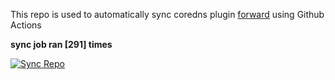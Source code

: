 This repo is used to automatically sync coredns plugin [forward](https://github.com/QZLin/forward) using Github Actions

**sync job ran [291] times**

[![Sync Repo](https://github.com/QZLin/coredns-extract/actions/workflows/sync.yaml/badge.svg)](https://github.com/QZLin/coredns-extract/actions/workflows/sync.yaml)
